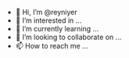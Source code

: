 - 👋 Hi, I’m @reyniyer
- 👀 I’m interested in ...
- 🌱 I’m currently learning ...
- 💞️ I’m looking to collaborate on ...
- 📫 How to reach me ...

<!---
reyniyer/reyniyer is a ✨ special ✨ repository because its `README.md` (this file) appears on your GitHub profile.
You can click the Preview link to take a look at your changes.
--->
